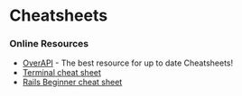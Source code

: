 # Cheatsheets

### Online Resources
* [OverAPI](http://overapi.com/) - The best resource for up to date Cheatsheets!
* [Terminal cheat sheet](http://bit.ly/16VDJ8K)
* [Rails Beginner cheat sheet](http://pragtob.github.io/rails-beginner-cheatsheet/)
